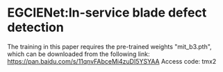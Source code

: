 # EGCIENet:In-service blade defect detection
The training in this paper requires the pre-trained weights "mit_b3.pth", which can be downloaded from the following link:
https://pan.baidu.com/s/11qnvFAbceMi4zuDI5YSYAA
Access code: tmx2

